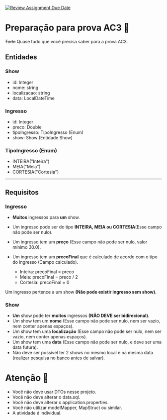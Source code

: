 [![Review Assignment Due Date](https://classroom.github.com/assets/deadline-readme-button-24ddc0f5d75046c5622901739e7c5dd533143b0c8e959d652212380cedb1ea36.svg)](https://classroom.github.com/a/KJ_S1K_O)
# Preparação para prova AC3 📝

~~Tudo~~ Quase tudo que você precisa saber para a prova AC3.

## Entidades

### Show

- id: Integer
- nome: string
- localizacao: string
- data: LocalDateTime

### Ingresso

- id: Integer
- preco: Double
- tipoIngresso: TipoIngresso (Enum)
- show: Show (Entidade Show)

### TipoIngresso (Enum)

- INTEIRA("Inteira")
- MEIA("Meia")
- CORTESIA("Cortesia")

<hr>

## Requisitos

### Ingresso

- **Muitos** ingressos para **um** show.

- Um ingresso pode ser do tipo **INTEIRA, MEIA ou CORTESIA**(Esse campo não pode ser nulo).

- Um ingresso tem um **preço** (Esse campo não pode ser nulo, valor mínimo 30.0).

- Um ingresso tem um **precoFinal** que é calculado de acordo com o tipo do ingresso (Campo calculado).
    - Inteira: precoFinal = preco
    - Meia: precoFinal = preco / 2
    - Cortesia: precoFinal = 0

Um ingresso pertence a um show **(Não pode existir ingresso sem show).**

### Show

- **Um** show pode ter **muitos** ingressos **(NÃO DEVE ser bidirecional).**
- Um show tem um **nome** (Esse campo não pode ser nulo, nem ser vazio, nem conter apenas espaços).
- Um show tem uma **localização** (Esse campo não pode ser nulo, nem ser vazio, nem conter apenas espaços).
- Um show tem uma **data** (Esse campo não pode ser nulo, e deve ser uma data futura).
- Não deve ser possível ter 2 shows no mesmo local e na mesma data (realizar pesquisa no banco antes de salvar).

# Atenção 🚨

- Você não deve usar DTOs nesse projeto.
- Você não deve alterar o data.sql.
- Você não deve alterar o application.properties.
- Você não utilizar modelMapper, MapStruct ou similar.
- A atividade é individual.